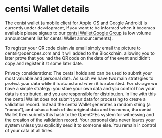 # centsi Wallet details

The centsi wallet (a mobile client for Apple iOS and Google Android) is currently under development, if you want to be informed when it becomes available please signup to our [centsi Wallet Google Group](https://groups.google.com/a/announcements.opencpes.com/d/forum/cybercv-wallet) (a low volume announcement list for centsi Wallet announcements).

To register your QR code claim via email simply email the picture to [centsi@opencpes.com](mailto:centsi@opencpes.com) and it will added to the Blockchain, allowing you to later prove that you had the QR code on the date of the event and didn’t copy and register it at some later date.

Privacy considerations: The centsi holds and can be used to submit your most valuable and personal data. As such we have two main strategies to protect your data while it is stored and when it is submitted. For storage we have a simple strategy: you store your own data and you control how your data is distributed, and you are responsible for distribution. In line with this the centsi Wallet does not submit your data for processing to create a validation record. Instead the centsi Wallet generates a random string (a "nonce"), and takes a hash of the original data and the nonce, the centsi Wallet then submits this hash to the OpenCPEs system for witnessing and the creation of the validation record. Your personal data never leaves your system unless you explicitly send it to someone else. You remain in control of your data at all times.
